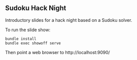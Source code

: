 Sudoku Hack Night
-----------------

Introductory slides for a hack night based on a Sudoku solver.

To run the slide show:

    bundle install
    bundle exec showoff serve

Then point a web browser to http://localhost:9090/
